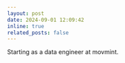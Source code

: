 ```yaml
---
layout: post
date: 2024-09-01 12:09:42
inline: true
related_posts: false
---
```


Starting as a data engineer at movmint.
